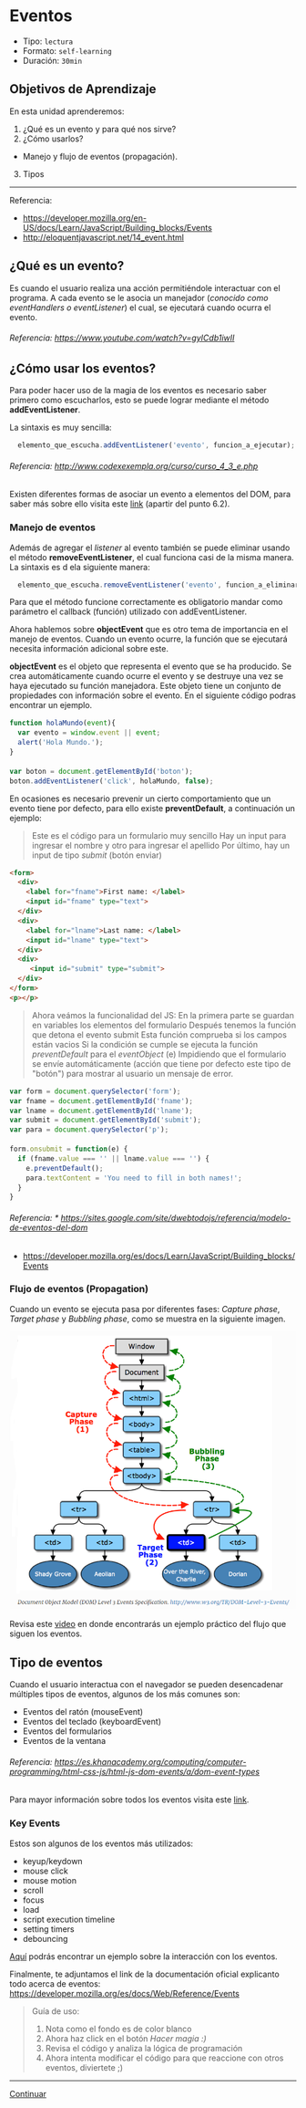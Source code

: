 # Eventos
- Tipo: `lectura`
- Formato: `self-learning`
- Duración: `30min`

## Objetivos de Aprendizaje

En esta unidad aprenderemos:
1. ¿Qué es un evento y para qué nos sirve?
2. ¿Cómo usarlos?
* Manejo y flujo de eventos (propagación).
3. Tipos

***

Referencia:
* https://developer.mozilla.org/en-US/docs/Learn/JavaScript/Building_blocks/Events
* http://eloquentjavascript.net/14_event.html

## ¿Qué es un evento?
Es cuando el usuario realiza una acción permitiéndole interactuar con el programa. A cada evento se le asocia un manejador (*conocido como eventHandlers o eventListener*) el cual, se ejecutará cuando ocurra el evento.

###### Referencia: https://www.youtube.com/watch?v=gyICdb1iwII

## ¿Cómo usar los eventos?

Para poder hacer uso de la magia de los eventos es necesario saber primero como escucharlos, esto se puede lograr mediante el método __addEventListener__.

La sintaxis es muy sencilla:
```javascript
  elemento_que_escucha.addEventListener('evento', funcion_a_ejecutar);
```
###### Referencia: http://www.codexexempla.org/curso/curso_4_3_e.php

Existen diferentes formas de asociar un evento a elementos del DOM, para saber más sobre ello visita este [link](http://librosweb.es/libro/javascript/capitulo_6/modelo_basico_de_eventos_2.html) (apartir del punto 6.2).

### Manejo de eventos

Además de agregar el *listener* al evento también se puede eliminar usando el método __removeEventListener__, el cual funciona casi de la misma manera. La sintaxis es d ela siguiente manera:

```javascript
  elemento_que_escucha.removeEventListener('evento', funcion_a_eliminar);
```
Para que el método funcione correctamente es obligatorio mandar como parámetro el callback (función) utilizado con addEventListener.

Ahora hablemos sobre __objectEvent__ que es otro tema de importancia en el manejo de eventos. Cuando un evento ocurre, la función que se ejecutará necesita información adicional sobre este.

 __objectEvent__ es el objeto que representa el evento que se ha producido. Se crea automáticamente cuando ocurre el evento y se destruye una vez se haya ejecutado su función manejadora. Este objeto tiene un conjunto de propiedades con información sobre el evento. En el siguiente código podras encontrar un ejemplo.

```javascript
function holaMundo(event){
  var evento = window.event || event;
  alert('Hola Mundo.');
}

var boton = document.getElementById('boton');
boton.addEventListener('click', holaMundo, false);
```
En ocasiones es necesario prevenir un cierto comportamiento que un evento tiene por defecto, para ello existe __preventDefault__, a continuación un ejemplo:

> Este es el código para un formulario muy sencillo
> Hay un input para ingresar el nombre y otro para ingresar el apellido
> Por último, hay un input de tipo *submit* (botón enviar)

```html
<form>
  <div>
    <label for="fname">First name: </label>
    <input id="fname" type="text">
  </div>
  <div>
    <label for="lname">Last name: </label>
    <input id="lname" type="text">
  </div>
  <div>
     <input id="submit" type="submit">
  </div>
</form>
<p></p>
```
> Ahora veámos la funcionalidad del JS:
> En la primera parte se guardan en variables los elementos del formulario
> Después tenemos la función que detona el evento submit
> Esta función comprueba si los campos están vacios
> Si la condición se cumple se ejecuta la función *preventDefault* para el *eventObject* (e)
> Impidiendo que el formulario se envíe automáticamente (acción que tiene por defecto este tipo de "botón") para mostrar al usuario un mensaje de error.

 ```javascript
 var form = document.querySelector('form');
 var fname = document.getElementById('fname');
 var lname = document.getElementById('lname');
 var submit = document.getElementById('submit');
 var para = document.querySelector('p');

 form.onsubmit = function(e) {
   if (fname.value === '' || lname.value === '') {
     e.preventDefault();
     para.textContent = 'You need to fill in both names!';
   }
 }
  ```
###### Referencia: * https://sites.google.com/site/dwebtodojs/referencia/modelo-de-eventos-del-dom
* https://developer.mozilla.org/es/docs/Learn/JavaScript/Building_blocks/Events


### Flujo de eventos (Propagation)
Cuando un evento se ejecuta pasa por diferentes fases: *Capture phase*, *Target phase* y *Bubbling phase*, como se muestra en la siguiente imagen.

![flow-event](DOM-event-flow.PNG)

Revisa este [video](https://youtu.be/lgkqf6hldEk?t=15m5s) en donde encontrarás un ejemplo práctico del flujo que siguen los eventos.

## Tipo de eventos
Cuando el usuario interactua con el navegador se pueden desencadenar múltiples tipos de eventos, algunos de los más comunes son:

* Eventos del ratón (mouseEvent)
* Eventos del teclado (keyboardEvent)
* Eventos del formularios
* Eventos de la ventana

###### Referencia: https://es.khanacademy.org/computing/computer-programming/html-css-js/html-js-dom-events/a/dom-event-types

Para mayor información sobre todos los eventos visita este [link](https://sites.google.com/site/dwebtodojs/referencia/modelo-de-eventos-del-dom).

### Key Events
Estos son algunos de los eventos más utilizados:

- keyup/keydown
- mouse click
- mouse motion
- scroll
- focus
- load
- script execution timeline
- setting timers
- debouncing


[Aquí](https://codepen.io/Inti_Developer/pen/EvGMKG) podrás encontrar un ejemplo sobre la interacción con los eventos.

Finalmente, te adjuntamos el link de la documentación oficial explicanto todo acerca de eventos:
https://developer.mozilla.org/es/docs/Web/Reference/Events

> Guía de uso:
> 1. Nota como el fondo es de color blanco
> 2. Ahora haz click en el botón *Hacer magia :)*
> 3. Revisa el código y analiza la lógica de programación
> 4. Ahora intenta modificar el código para que reaccione con otros eventos, diviertete ;)

***

[Continuar]( )
